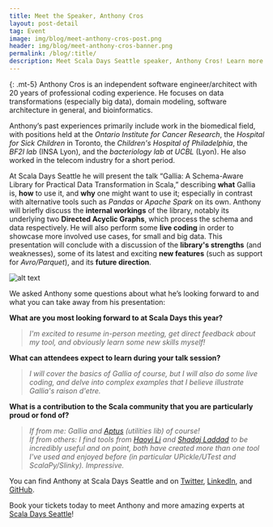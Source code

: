 ```yaml
---
title: Meet the Speaker, Anthony Cros
layout: post-detail
tag: Event
image: img/blog/meet-anthony-cros-post.png
header: img/blog/meet-anthony-cros-banner.png
permalink: /blog/:title/
description: Meet Scala Days Seattle speaker, Anthony Cros! Learn more about this speaker before meeting him in Seattle this June.
---
```

{: .mt-5}
Anthony Cros is an independent software engineer/architect with 20 years of professional coding experience. He focuses on data transformations (especially big data), domain modeling, software architecture in general, and bioinformatics. 

Anthony’s past experiences primarily include work in the biomedical field, with positions held at the *Ontario Institute for Cancer Research*, the *Hospital for Sick Children* in Toronto, the *Children's Hospital of Philadelphia*, the *BF2I lab* (INSA Lyon), and the *bacteriology lab at UCBL* (Lyon). He also worked in the telecom industry for a short period.

At Scala Days Seattle he will present the talk “Gallia: A Schema-Aware Library for Practical Data Transformation in Scala,” describing **what** Gallia is, **how** to use it, and **why** one might want to use it; especially in contrast with alternative tools such as *Pandas* or *Apache Spark* on its own. Anthony will briefly discuss the **internal workings** of the library, notably its underlying two **Directed Acyclic Graphs**, which process the schema and data respectively. He will also perform some **live coding** in order to showcase more involved use cases, for small and big data. This presentation will conclude with a discussion of the **library's strengths** (and weaknesses), some of its latest and exciting **new features** (such as support for *Avro/Parquet*), and its **future direction**.

![alt text](/img/assets/seattle/talks/SpeakerCard-AnthonyCros-1920x1080.png)


We asked Anthony some questions about what he’s looking forward to and what you can take away from his presentation: 

**What are you most looking forward to at Scala Days this year?**

> *I'm excited to resume in-person meeting, get direct feedback about my tool, and obviously learn some new skills myself!*


**What can attendees expect to learn during your talk session?**

> *I will cover the basics of Gallia of course, but I will also do some live coding, and delve into complex examples that I believe illustrate Gallia's raison d'etre.*


**What is a contribution to the Scala community that you are particularly proud or fond of?**

> *If from me: Gallia and [Aptus]( https://github.com/aptusproject/aptus-core) (utilities lib) of course! <br> If from others: I find tools from [Haoyi Li](https://scaladays.org/seattle-2023/the-making-of-the-com-lihaoyi-ecosystem) and [Shadaj Laddad]( https://youtu.be/vFUsEg-hni0) to be incredibly useful and on point, both have created more than one tool I've used and enjoyed before (in particular UPickle/UTest and ScalaPy/Slinky). Impressive.*


You can find Anthony at Scala Days Seattle and on [Twitter](https://twitter.com/anthony_cros), [LinkedIn](https://www.linkedin.com/in/anthony-cros-3587b063/), and [GitHub](https://github.com/galliaproject/).

Book your tickets today to meet Anthony and more amazing experts at [Scala Days Seattle](https://scaladays.org/seattle-2023/)!
